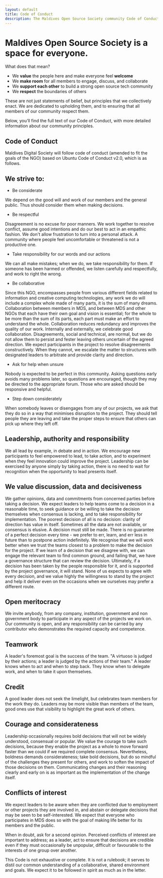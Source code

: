 ```yaml
---
layout: default
title: Code of Conduct
description: The Maldives Open Source Society community Code of Conduct.
---
```


# Maldives Open Source Society is a space for everyone.

What does that mean?
- We **value** the people here and make everyone feel **welcome**
- We **make room** for all members to engage, discuss, and collaborate
- We **support each other** to build a strong open source tech community
- We **respect** the boundaries of others

These are not just statements of belief, but principles that we collectively enact. We are dedicated to upholding them, and to ensuring that all members of our community respect them.

Below, you’ll find the full text of our Code of Conduct, with more detailed information about our community principles.

## Code of Conduct

Maldives Digital Society will follow code of conduct (amended to fit the goals of the NGO) based on Ubuntu Code of Conduct v2.0, which is as follows.

## We strive to:

- Be considerate  

We depend on the good will and work of our members and the general public. Thus  should consider them when making decisions.

- Be respectful 

Disagreement is no excuse for poor manners. We work together to resolve conflict, assume good intentions and do our best to act in an empathic fashion. We don't allow frustration to turn into a personal attack. A community where people feel uncomfortable or threatened is not a productive one.

- Take responsibility for our words and our actions 

We can all make mistakes; when we do, we take responsibility for them. If someone has been harmed or offended, we listen carefully and respectfully, and work to right the wrong.

- Be collaborative

Since this NGO, encompasses people from various different fields related to information and creative computing technologies, any work we do will include a complex whole made of many parts, it is the sum of many dreams. Collaboration between members in MDS, and between MDS and other NGOs that each have their own goal and vision is essential; for the whole to be more than the sum of its parts, each part must make an effort to understand the whole. 
Collaboration reduces redundancy and improves the quality of our work. Internally and externally, we celebrate good collaboration. 
Disagreements, social and technical, are normal, but we do not allow them to persist and fester leaving others uncertain of the agreed direction.
We expect participants in the project to resolve disagreements constructively. When they cannot, we escalate the matter to structures with designated leaders to arbitrate and provide clarity and direction.

- Ask for help when unsure

Nobody is expected to be perfect in this community. Asking questions early avoids many problems later, so questions are encouraged, though they may be directed to the appropriate forum. Those who are asked should be responsive and helpful.

- Step down considerately

When somebody leaves or disengages from any of our projects, we ask that they do so in a way that minimises disruption to the project. They should tell people they are leaving and take the proper steps to ensure that others can pick up where they left off.

## Leadership, authority and responsibility

We all lead by example, in debate and in action. We encourage new participants to feel empowered to lead, to take action, and to experiment when they feel innovation could improve the project. Leadership can be exercised by anyone simply by taking action, there is no need to wait for recognition when the opportunity to lead presents itself.

## We value discussion, data and decisiveness

We gather opinions, data and commitments from concerned parties before taking a decision. We expect leaders to help teams come to a decision in a reasonable time, to seek guidance or be willing to take the decision themselves when consensus is lacking, and to take responsibility for implementation.
The poorest decision of all is no decision: clarity of direction has value in itself. Sometimes all the data are not available, or consensus is elusive. A decision must still be made. There is no guarantee of a perfect decision every time - we prefer to err, learn, and err less in future than to postpone action indefinitely.
We recognise that we will work better when we trust the teams closest to a problem to make the decision for the project. If we learn of a decision that we disagree with, we can engage the relevant team to find common ground, and failing that, we have a governance structure that can review the decision. Ultimately, if a decision has been taken by the people responsible for it, and is supported by the project governance, it will stand. None of us expects to agree with every decision, and we value highly the willingness to stand by the project and help it deliver even on the occasions when we ourselves may prefer a different route.

## Open meritocracy

We invite anybody, from any company, institution, government and non government body to participate in any aspect of the projects we work on. Our community is open, and any responsibility can be carried by any contributor who demonstrates the required capacity and competence.

## Teamwork

A leader's foremost goal is the success of the team.
"A virtuoso is judged by their actions; a leader is judged by the actions of their team." A leader knows when to act and when to step back. They know when to delegate work, and when to take it upon themselves.

## Credit

A good leader does not seek the limelight, but celebrates team members for the work they do. Leaders may be more visible than members of the team, good ones use that visibility to highlight the great work of others.

## Courage and considerateness

Leadership occasionally requires bold decisions that    will not be widely understood, consensual or popular. We value the courage to take such decisions, because they enable the project as a whole to move forward faster than we could if we required complete consensus. Nevertheless, boldness demands considerateness; take bold decisions, but do so mindful of the challenges they present for others, and work to soften the impact of those decisions on them. Communicating changes and their reasoning clearly and early on is as important as the implementation of the change itself.

## Conflicts of interest

We expect leaders to be aware when they are conflicted due to employment or other projects they are involved in, and abstain or delegate decisions that may be seen to be self-interested. We expect that everyone who participates in MDS does so with the goal of making life better for its members and the public.

When in doubt, ask for a second opinion. Perceived conflicts of interest are important to address; as a leader, act to ensure that decisions are credible even if they must occasionally be unpopular, difficult or favourable to the interests of one group over another.

This Code is not exhaustive or complete. It is not a rulebook; it serves to distil our common understanding of a collaborative, shared environment and goals. We expect it to be followed in spirit as much as in the letter.
